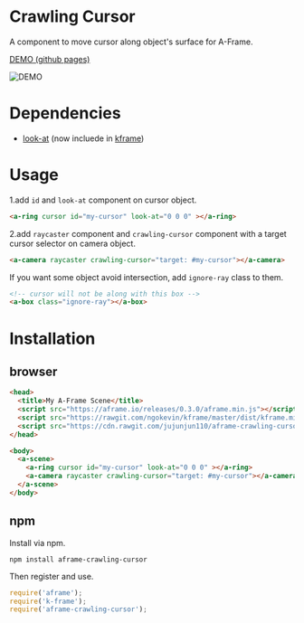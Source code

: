 # Crawling Cursor

A component to move cursor along object's surface for A-Frame.

[DEMO (github pages)](http://link-to-github-page.com)

![DEMO](demo.gif)


# Dependencies
- [look-at](https://github.com/ngokevin/kframe/tree/master/components/look-at/) (now incluede in [kframe](https://github.com/ngokevin/kframe))

# Usage

1.add `id` and `look-at` component on cursor object.
```html
<a-ring cursor id="my-cursor" look-at="0 0 0" ></a-ring>
```

2.add `raycaster` component and `crawling-cursor` component with a target cursor selector on camera object. 
```html
<a-camera raycaster crawling-cursor="target: #my-cursor"></a-camera>
```

If you want some object avoid intersection, add `ignore-ray` class to them.
```html 
<!-- cursor will not be along with this box -->
<a-box class="ignore-ray"></a-box>
```

# Installation 

## browser

```html
<head>
  <title>My A-Frame Scene</title>
  <script src="https://aframe.io/releases/0.3.0/aframe.min.js"></script>
  <script src="https://rawgit.com/ngokevin/kframe/master/dist/kframe.min.js"></script>
  <script src="https://cdn.rawgit.com/jujunjun110/aframe-crawling-cursor/master/dist/aframe-crawling-cursor.min.js"></script>
</head>

<body>
  <a-scene>
    <a-ring cursor id="my-cursor" look-at="0 0 0" ></a-ring>
    <a-camera raycaster crawling-cursor="target: #my-cursor"></a-camera>
  </a-scene>
</body>
```

## npm 
Install via npm.

`npm install aframe-crawling-cursor`

Then register and use. 
```javascript
require('aframe');
require('k-frame');
require('aframe-crawling-cursor');
```
